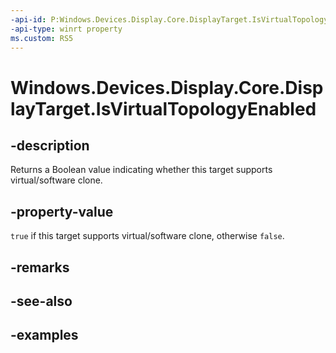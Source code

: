 ```yaml
---
-api-id: P:Windows.Devices.Display.Core.DisplayTarget.IsVirtualTopologyEnabled
-api-type: winrt property
ms.custom: RS5
---
```


<!-- Property syntax.
public bool IsVirtualTopologyEnabled { get; }
-->

# Windows.Devices.Display.Core.DisplayTarget.IsVirtualTopologyEnabled

## -description
Returns a Boolean value indicating whether this target supports virtual/software clone.

## -property-value
`true` if this target supports virtual/software clone, otherwise `false`.

## -remarks

## -see-also

## -examples
